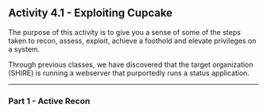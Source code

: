 ## Activity 4.1 - Exploiting Cupcake

The purpose of this activity is to give you a sense of some of the steps taken to recon, assess, exploit, achieve a foothold and elevate privileges on a system.

Through previous classes, we have discovered that the target organization (SHIRE) is running a webserver that purportedly runs a status application.

---

### Part 1 - Active Recon 

